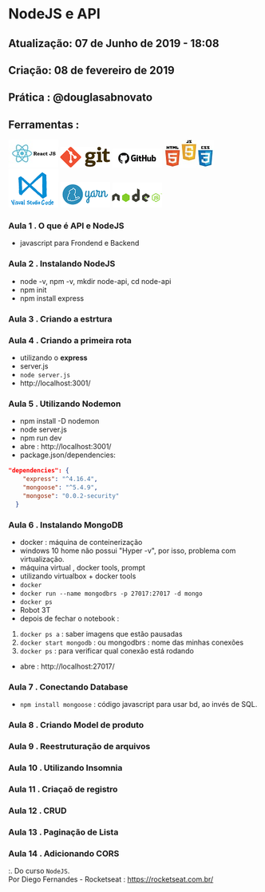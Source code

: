 # NodeJS e API

## Atualização: 07 de Junho de 2019 - 18:08
## Criação: 08 de fevereiro de 2019
## Prática : @douglasabnovato

## Ferramentas : 

![ReactJS](/images/logo-reactjs.jpg)
![Git](/images/logo-git.png)
![Github](/images/logo-github.png)
![HTML/CSS/Javascript](/images/logo-html-css-js.jpeg)
![VSCode](/images/logo-VSCode.png)
![Yarn](/images/logo-yarn.png)
![Nodejs](/images/nodejs.png)

### Aula 1 . O que é API e NodeJS
- javascript para Frondend e Backend

### Aula 2 . Instalando NodeJS
- node -v, npm -v, mkdir node-api, cd node-api
- npm init
- npm install express

### Aula 3 . Criando a estrtura

### Aula 4 . Criando a primeira rota
- utilizando o **express**
- server.js
- `node server.js`
- http://localhost:3001/

### Aula 5 . Utilizando Nodemon
- npm install -D nodemon
- node server.js
- npm run dev
- abre : http://localhost:3001/
- package.json/dependencies:
```json
"dependencies": {
    "express": "^4.16.4",
    "mongoose": "^5.4.9",
    "mongose": "0.0.2-security"
  }
```

### Aula 6 . Instalando MongoDB
- docker : máquina de conteinerização
- windows 10 home não possui "Hyper -v", por isso, problema com virtualização.
- máquina virtual , docker tools, prompt
- utilizando virtualbox + docker tools
- ```docker``` 
- ```docker run --name mongodbrs -p 27017:27017 -d mongo```
- ```docker ps```
- Robot 3T
- depois de fechar o notebook :
1. ```docker ps a``` : saber imagens que estão pausadas
2. ```docker start mongodb``` : ou mongodbrs : nome das minhas conexões
3. ```docker ps``` : para verificar qual conexão está rodando
- abre : http://localhost:27017/

### Aula 7 . Conectando Database
- ```npm install mongoose``` : código javascript para usar bd, ao invés de SQL.

### Aula 8 . Criando Model de produto

### Aula 9 . Reestruturação de arquivos

### Aula 10 . Utilizando Insomnia

### Aula 11 . Criaçaõ de registro

### Aula 12 . CRUD

### Aula 13 . Paginação de Lista

### Aula 14 . Adicionando CORS


:. Do curso `NodeJS`. <br/>
Por Diego Fernandes - Rocketseat : https://rocketseat.com.br/